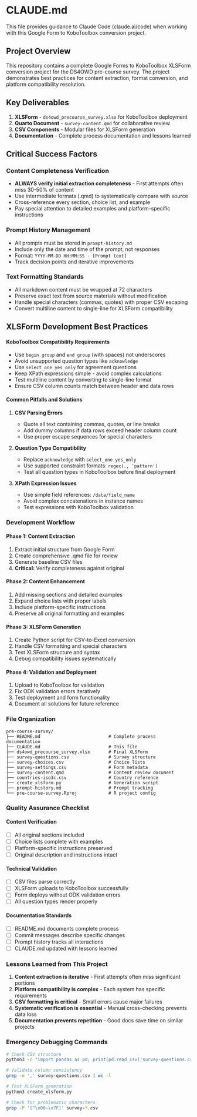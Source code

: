 # CLAUDE.md

This file provides guidance to Claude Code (claude.ai/code) when
working with this Google Form to KoboToolbox conversion project.

## Project Overview

This repository contains a complete Google Forms to KoboToolbox XLSForm
conversion project for the DS4OWD pre-course survey. The project
demonstrates best practices for content extraction, format conversion,
and platform compatibility resolution.

## Key Deliverables

1. **XLSForm** - `ds4owd_precourse_survey.xlsx` for KoboToolbox
   deployment
2. **Quarto Document** - `survey-content.qmd` for collaborative review
3. **CSV Components** - Modular files for XLSForm generation
4. **Documentation** - Complete process documentation and lessons
   learned

## Critical Success Factors

### Content Completeness Verification
- **ALWAYS verify initial extraction completeness** - First attempts
  often miss 30-50% of content
- Use intermediate formats (.qmd) to systematically compare with source
- Cross-reference every section, choice list, and example
- Pay special attention to detailed examples and platform-specific
  instructions

### Prompt History Management
- All prompts must be stored in `prompt-history.md`
- Include only the date and time of the prompt, not responses
- Format: `YYYY-MM-DD HH:MM:SS - [Prompt text]`
- Track decision points and iterative improvements

### Text Formatting Standards
- All markdown content must be wrapped at 72 characters
- Preserve exact text from source materials without modification
- Handle special characters (commas, quotes) with proper CSV escaping
- Convert multiline content to single-line for XLSForm compatibility

## XLSForm Development Best Practices

#### KoboToolbox Compatibility Requirements
- Use `begin group` and `end group` (with spaces) not underscores
- Avoid unsupported question types like `acknowledge`
- Use `select_one yes_only` for agreement questions
- Keep XPath expressions simple - avoid complex calculations
- Test multiline content by converting to single-line format
- Ensure CSV column counts match between header and data rows

#### Common Pitfalls and Solutions
1. **CSV Parsing Errors**
   - Quote all text containing commas, quotes, or line breaks
   - Add dummy columns if data rows exceed header column count
   - Use proper escape sequences for special characters

2. **Question Type Compatibility**
   - Replace `acknowledge` with `select_one yes_only`
   - Use supported constraint formats: `regex(., 'pattern')`
   - Test all question types in KoboToolbox before final deployment

3. **XPath Expression Issues**
   - Use simple field references: `/data/field_name`
   - Avoid complex concatenations in instance names
   - Test expressions with KoboToolbox validation

### Development Workflow

#### Phase 1: Content Extraction
1. Extract initial structure from Google Form
2. Create comprehensive .qmd file for review
3. Generate baseline CSV files
4. **Critical:** Verify completeness against original

#### Phase 2: Content Enhancement
1. Add missing sections and detailed examples
2. Expand choice lists with proper labels
3. Include platform-specific instructions
4. Preserve all original formatting and examples

#### Phase 3: XLSForm Generation
1. Create Python script for CSV-to-Excel conversion
2. Handle CSV formatting and special characters
3. Test XLSForm structure and syntax
4. Debug compatibility issues systematically

#### Phase 4: Validation and Deployment
1. Upload to KoboToolbox for validation
2. Fix ODK validation errors iteratively
3. Test deployment and form functionality
4. Document all solutions for future reference

### File Organization
```
pre-course-survey/
├── README.md                          # Complete process documentation
├── CLAUDE.md                          # This file
├── ds4owd_precourse_survey.xlsx       # Final XLSForm
├── survey-questions.csv               # Survey structure
├── survey-choices.csv                 # Choice lists
├── survey-settings.csv                # Form metadata
├── survey-content.qmd                 # Content review document
├── countries-iso3c.csv                # Country reference
├── create_xlsform.py                  # Generation script
├── prompt-history.md                  # Prompt tracking
└── pre-course-survey.Rproj            # R project config
```

### Quality Assurance Checklist

#### Content Verification
- [ ] All original sections included
- [ ] Choice lists complete with examples
- [ ] Platform-specific instructions preserved
- [ ] Original description and instructions intact

#### Technical Validation
- [ ] CSV files parse correctly
- [ ] XLSForm uploads to KoboToolbox successfully
- [ ] Form deploys without ODK validation errors
- [ ] All question types render properly

#### Documentation Standards
- [ ] README.md documents complete process
- [ ] Commit messages describe specific changes
- [ ] Prompt history tracks all interactions
- [ ] CLAUDE.md updated with lessons learned

### Lessons Learned from This Project

1. **Content extraction is iterative** - First attempts often miss
   significant portions
2. **Platform compatibility is complex** - Each system has specific
   requirements
3. **CSV formatting is critical** - Small errors cause major failures
4. **Systematic verification is essential** - Manual cross-checking
   prevents data loss
5. **Documentation prevents repetition** - Good docs save time on
   similar projects

### Emergency Debugging Commands
```bash
# Check CSV structure
python3 -c "import pandas as pd; print(pd.read_csv('survey-questions.csv').shape)"

# Validate column consistency
grep -o ',' survey-questions.csv | wc -l

# Test XLSForm generation
python3 create_xlsform.py

# Check for problematic characters
grep -P '[^\x00-\x7F]' survey-*.csv
```